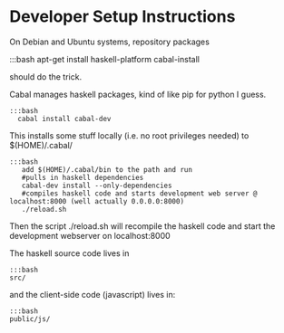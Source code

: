# Developer Setup Instructions

On Debian and Ubuntu systems, repository packages 

   :::bash
     apt-get install haskell-platform cabal-install 

should do the trick.

Cabal manages haskell packages, kind of like pip for python I guess.

    :::bash
      cabal install cabal-dev

This installs some stuff locally (i.e. no root privileges needed) to
$(HOME)/.cabal/

    :::bash
       add $(HOME)/.cabal/bin to the path and run
       #pulls in haskell dependencies
       cabal-dev install --only-dependencies
       #compiles haskell code and starts development web server @ localhost:8000 (well actually 0.0.0.0:8000)
       ./reload.sh

Then the script ./reload.sh will recompile the haskell code and start
the development webserver on localhost:8000

The haskell source code lives in

    :::bash
	src/

and the client-side code (javascript) lives in:

    :::bash
	public/js/


